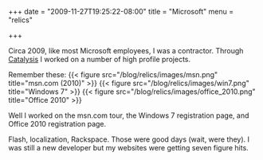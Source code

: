 +++
date = "2009-11-27T19:25:22-08:00"
title = "Microsoft"
menu = "relics"

+++

Circa 2009, like most Microsoft employees, I was a contractor.  Through [Catalysis](https://www.catalysis.com/) I worked on a number of high profile projects.

Remember these:
{{< figure src="/blog/relics/images/msn.png" title="msn.com (2010)" >}}
{{< figure src="/blog/relics/images/win7.png" title="Windows 7" >}}
{{< figure src="/blog/relics/images/office_2010.png" title="Office 2010" >}}

Well I worked on the msn.com tour, the Windows 7 registration page, and Office 2010 registration page.  

Flash, localization, Rackspace.  Those were good days (wait, were they).  I was still a new developer but my websites were getting seven figure hits.